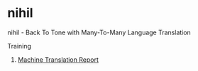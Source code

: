 # nihil
nihil - Back To Tone with Many-To-Many Language Translation

Training
1. [Machine Translation Report](https://api.wandb.ai/links/jiants-research/g799trkt)
